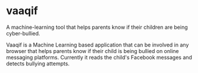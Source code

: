 # vaaqif
A machine-learning tool that helps parents know if their children are being cyber-bullied.

Vaaqif is a Machine Learning based application that can be involved in any browser that helps parents know if their child is being bullied on online messaging platforms. Currently it reads the child's Facebook messages and detects bullying attempts.
